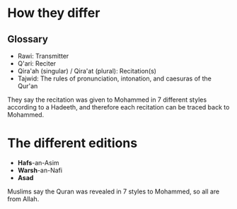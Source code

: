 # How they differ
## Glossary
- Rawi: Transmitter
- Q'ari: Reciter
- Qira'ah (singular) / Qira'at (plural): Recitation(s)
- Tajwid: The rules of pronunciation, intonation, and caesuras of the Qur'an

They say the recitation was given to Mohammed in 7 different styles according to a Hadeeth, and therefore each recitation can be traced back to Mohammed.
# The different editions
- **Hafs**-an-Asim
- **Warsh**-an-Nafi
- **Asad**

Muslims say the Quran was revealed in 7 styles to Mohammed, so all are from Allah.